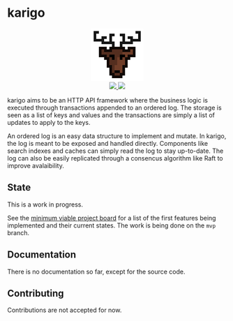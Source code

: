 # karigo

<div align="center" style="text-align: center;">
  <img src="logo.png" height="120">
  <br>
  <a href="https://travis-ci.com/mfcochauxlaberge/karigo">
    <img src="https://travis-ci.com/mfcochauxlaberge/karigo.svg?branch=master">
  </a>
  <!-- <a href="https://codecov.io/gh/mfcochauxlaberge/karigo">
    <img src="https://codecov.io/gh/mfcochauxlaberge/karigo/branch/master/graph/badge.svg">
  </a> -->
  <a href="https://godoc.org/github.com/mfcochauxlaberge/karigo">
    <img src="https://godoc.org/github.com/golang/gddo?status.svg">
  </a>
</div>

karigo aims to be an HTTP API framework where the business logic is executed through transactions appended to an ordered log. The storage is seen as a list of keys and values and the transactions are simply a list of updates to apply to the keys.

An ordered log is an easy data structure to implement and mutate. In karigo, the log is meant to be exposed and handled directly. Components like search indexes and caches can simply read the log to stay up-to-date. The log can also be easily replicated through a consencus algorithm like Raft to improve avalaibility.

## State

This is a work in progress.

See the [minimum viable project board](https://github.com/mfcochauxlaberge/karigo/projects/1) for a list of the first features being implemented and their current states. The work is being done on the `mvp` branch.

## Documentation

There is no documentation so far, except for the source code.

## Contributing

Contributions are not accepted for now.